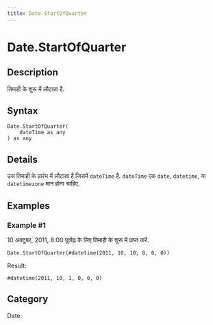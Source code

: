 ```yaml
---
title: Date.StartOfQuarter
---
```


# Date.StartOfQuarter


## Description

तिमाही के शुरू में लौटाता है.


## Syntax

```powerquery
Date.StartOfQuarter(
    dateTime as any
) as any
```


## Details

उस तिमाही के प्रारंभ में लौटाता है जिसमें <code>dateTime</code> है.      <code>dateTime</code> एक <code>date</code>, <code>datetime</code>, या <code>datetimezone</code> मान होना चाहिए.


## Examples

### Example #1 
10 अक्टूबर, 2011, 8:00 पूर्वाह्न के लिए तिमाही के शुरू में प्राप्त करें.
```powerquery
Date.StartOfQuarter(#datetime(2011, 10, 10, 8, 0, 0))
```

Result: 
```powerquery
#datetime(2011, 10, 1, 0, 0, 0)
```




## Category
Date
